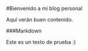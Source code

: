 #Bienvenido a mi blog personal

Aquí verán buen contenido.

###Markdown

Este es un texto de prueba :)
